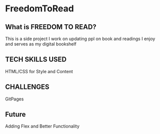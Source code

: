 # FreedomToRead 


## What is FREEDOM TO READ? 
This is a side project I work on updating ppl on book and readings I enjoy and serves as my digital bookshelf

## TECH SKILLS USED 

HTML/CSS for Style and Content


## CHALLENGES

GitPages

## Future 

Adding Flex and Better Functionality 
